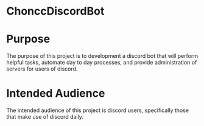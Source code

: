 # ChonccDiscordBot

# Purpose
The purpose of this project is to development a discord bot that will perform helpful tasks, automate day to day processes, and provide administration of servers for users of discord.

# Intended Audience
The intended audience of this project is discord users, specifically those that make use of discord daily.
